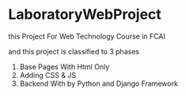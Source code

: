 # LaboratoryWebProject

this Project For Web Technology Course in FCAI

and this project is classified to 3 phases

1. Base Pages With Html Only
2. Adding CSS & JS 
3. Backend With by Python and Django Framework 

